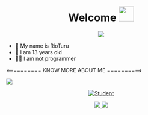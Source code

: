 <h1 align="center">Welcome <img src="https://user-images.githubusercontent.com/1303154/88677602-1635ba80-d120-11ea-84d8-d263ba5fc3c0.gif" width="40px"alt=""><br></h1>
<p align="center">
  <img src="https://github.com/RioooNoCounter.png" />
</p>

<p align="center">
  
- 👤 My name is RioTuru
- 💌 I am 13 years old 
- 👨‍💻 I am not programmer
  
</p>


<========== KNOW MORE ABOUT ME ==========>

![](https://visitor-badge.glitch.me/badge?page_id=RioooNoCounter)

<p align="center"><a href="https://github.com/RioooNoCounter"><img title="Student" src="https://github-readme-stats.vercel.app/api?username=RioooNoCounter&show_icons=true&include_all_commits=true&theme=chartreuse-dark&cache_seconds=3200"></a>
  </p>

<p align="center">
  <a href="https://instagram.com/rio.caandra"><img src="https://img.shields.io/badge/Instagram-E4405F?style=for-the-badge&logo=instagram&logoColor=white"/> 
  <a href="https://wa.me/6283871223340"><img src="https://img.shields.io/badge/WhatsApp-25D366?style=for-the-badge&logo=whatsapp&logoColor=white" />
